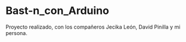 # Bast-n_con_Arduino
Proyecto realizado, con los compañeros Jecika León, David Pinilla y mi persona.
